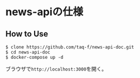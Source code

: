 # news-apiの仕様

## How to Use

```
$ clone https://github.com/taq-f/news-api-doc.git
$ cd news-api-doc
$ docker-compose up -d
```

ブラウザで`http://localhost:3000`を開く。
